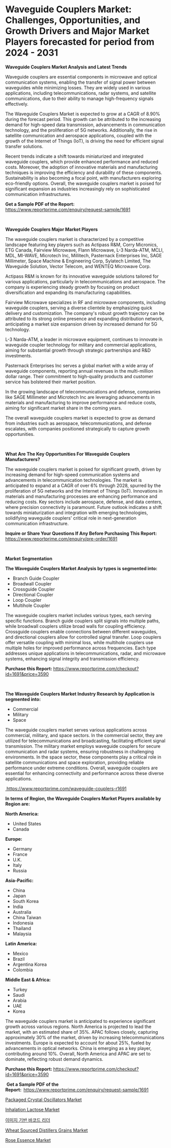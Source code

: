 <p><h1>Waveguide Couplers Market: Challenges, Opportunities, and Growth Drivers and Major Market Players forecasted for period from 2024 - 2031</h1></p><p><strong>Waveguide Couplers Market Analysis and Latest Trends</strong></p>
<p><p>Waveguide couplers are essential components in microwave and optical communication systems, enabling the transfer of signal power between waveguides while minimizing losses. They are widely used in various applications, including telecommunications, radar systems, and satellite communications, due to their ability to manage high-frequency signals effectively.</p><p>The Waveguide Couplers Market is expected to grow at a CAGR of 8.90% during the forecast period. This growth can be attributed to the increasing demand for high-speed data transmission, advancements in communication technology, and the proliferation of 5G networks. Additionally, the rise in satellite communication and aerospace applications, coupled with the growth of the Internet of Things (IoT), is driving the need for efficient signal transfer solutions.</p><p>Recent trends indicate a shift towards miniaturized and integrated waveguide couplers, which provide enhanced performance and reduced costs. Moreover, the adoption of innovative materials and manufacturing techniques is improving the efficiency and durability of these components. Sustainability is also becoming a focal point, with manufacturers exploring eco-friendly options. Overall, the waveguide couplers market is poised for significant expansion as industries increasingly rely on sophisticated communication infrastructures.</p></p>
<p><strong>Get a Sample PDF of the Report:&nbsp;</strong> <a href="https://www.reportprime.com/enquiry/request-sample/1691">https://www.reportprime.com/enquiry/request-sample/1691</a></p>
<p>&nbsp;</p>
<p><strong>Waveguide Couplers Major Market Players</strong></p>
<p><p>The waveguide couplers market is characterized by a competitive landscape featuring key players such as Actipass R&M, Corry Micronics, ETG Canada, Fairview Microwave, Flann Microwave, L-3 Narda-ATM, MCLI, MDL, MI-WAVE, Microtech Inc, Millitech, Pasternack Enterprises Inc, SAGE Millimeter, Space Machine & Engineering Corp, Sylatech Limited, The Waveguide Solution, Vector Telecom, and WENTEQ Microwave Corp. </p><p>Actipass R&M is known for its innovative waveguide solutions tailored for various applications, particularly in telecommunications and aerospace. The company is experiencing steady growth by focusing on product diversification and expanding its manufacturing capabilities.</p><p>Fairview Microwave specializes in RF and microwave components, including waveguide couplers, serving a diverse clientele by emphasizing quick delivery and customization. The company's robust growth trajectory can be attributed to its strong online presence and expanding distribution network, anticipating a market size expansion driven by increased demand for 5G technology.</p><p>L-3 Narda-ATM, a leader in microwave equipment, continues to innovate in waveguide coupler technology for military and commercial applications, aiming for substantial growth through strategic partnerships and R&D investments.</p><p>Pasternack Enterprises Inc serves a global market with a wide array of waveguide components, reporting annual revenues in the multi-million dollar range. Their commitment to high-quality products and customer service has bolstered their market position.</p><p>In the growing landscape of telecommunications and defense, companies like SAGE Millimeter and Microtech Inc are leveraging advancements in materials and manufacturing to improve performance and reduce costs, aiming for significant market share in the coming years.</p><p>The overall waveguide couplers market is expected to grow as demand from industries such as aerospace, telecommunications, and defense escalates, with companies positioned strategically to capture growth opportunities.</p></p>
<p>&nbsp;</p>
<p><strong>What Are The Key Opportunities For Waveguide Couplers Manufacturers?</strong></p>
<p><p>The waveguide couplers market is poised for significant growth, driven by increasing demand for high-speed communication systems and advancements in telecommunication technologies. The market is anticipated to expand at a CAGR of over 6% through 2028, spurred by the proliferation of 5G networks and the Internet of Things (IoT). Innovations in materials and manufacturing processes are enhancing performance and reducing costs. Key sectors include aerospace, defense, and data centers, where precision connectivity is paramount. Future outlook indicates a shift towards miniaturization and integration with emerging technologies, solidifying waveguide couplers' critical role in next-generation communication infrastructure.</p></p>
<p><strong>Inquire or Share Your Questions If Any Before Purchasing This Report:</strong> <a href="https://www.reportprime.com/enquiry/pre-order/1691">https://www.reportprime.com/enquiry/pre-order/1691</a></p>
<p>&nbsp;</p>
<p><strong>Market Segmentation</strong></p>
<p><strong>The Waveguide Couplers Market Analysis by types is segmented into:</strong></p>
<p><ul><li>Branch Guide Coupler</li><li>Broadwall Coupler</li><li>Crossguide Coupler</li><li>Directional Coupler</li><li>Loop Coupler</li><li>Multihole Coupler</li></ul></p>
<p><p>The waveguide couplers market includes various types, each serving specific functions. Branch guide couplers split signals into multiple paths, while broadwall couplers utilize broad walls for coupling efficiency. Crossguide couplers enable connections between different waveguides, and directional couplers allow for controlled signal transfer. Loop couplers offer versatile coupling with minimal loss, while multihole couplers use multiple holes for improved performance across frequencies. Each type addresses unique applications in telecommunications, radar, and microwave systems, enhancing signal integrity and transmission efficiency.</p></p>
<p><strong>Purchase this Report:&nbsp;</strong><a href="https://www.reportprime.com/checkout?id=1691&price=3590">https://www.reportprime.com/checkout?id=1691&price=3590</a></p>
<p>&nbsp;</p>
<p><strong>The Waveguide Couplers Market Industry Research by Application is segmented into:</strong></p>
<p><ul><li>Commercial</li><li>Military</li><li>Space</li></ul></p>
<p><p>The waveguide couplers market serves various applications across commercial, military, and space sectors. In the commercial sector, they are utilized for telecommunications and broadcasting, facilitating efficient signal transmission. The military market employs waveguide couplers for secure communication and radar systems, ensuring robustness in challenging environments. In the space sector, these components play a critical role in satellite communications and space exploration, providing reliable performance under extreme conditions. Overall, waveguide couplers are essential for enhancing connectivity and performance across these diverse applications.</p></p>
<p><a href="https://www.reportprime.com/waveguide-couplers-r1691">&nbsp;https://www.reportprime.com/waveguide-couplers-r1691</a></p>
<p><strong>In terms of Region, the Waveguide Couplers Market Players available by Region are:</strong></p>
<p>
    <p> <strong> North America: </strong>
        <ul>
            <li>United States</li>
            <li>Canada</li>
        </ul>
        </p> 
    <p> <strong> Europe: </strong>
        <ul>
            <li>Germany</li>
            <li>France</li>
            <li>U.K.</li>
            <li>Italy</li>
            <li>Russia</li>
        </ul>
        </p> 
    <p> <strong> Asia-Pacific: </strong>
        <ul>
            <li>China</li>
            <li>Japan</li>
            <li>South Korea</li>
            <li>India</li>
            <li>Australia</li>
            <li>China Taiwan</li>
            <li>Indonesia</li>
            <li>Thailand</li>
            <li>Malaysia</li>
        </ul>
        </p> 
    <p> <strong> Latin America: </strong>
        <ul>
            <li>Mexico</li>
            <li>Brazil</li>
            <li>Argentina Korea</li>
            <li>Colombia</li>
        </ul>
        </p> 
    <p> <strong> Middle East & Africa: </strong>
        <ul>
            <li>Turkey</li>
            <li>Saudi</li>
            <li>Arabia</li>
            <li>UAE</li>
            <li>Korea</li>
        </ul>
    </p>
    </p>
<p><p>The waveguide couplers market is anticipated to experience significant growth across various regions. North America is projected to lead the market, with an estimated share of 35%. APAC follows closely, capturing approximately 30% of the market, driven by increasing telecommunications investments. Europe is expected to account for about 25%, fueled by advancements in optical networks. China is emerging as a key player, contributing around 10%. Overall, North America and APAC are set to dominate, reflecting robust demand dynamics.</p></p>
<p><strong>Purchase this Report: </strong><a href="https://www.reportprime.com/checkout?id=1691&price=3590">https://www.reportprime.com/checkout?id=1691&price=3590</a></p>
<p>&nbsp;<strong>Get a Sample PDF of the Report:&nbsp;&nbsp;</strong><a href="https://www.reportprime.com/enquiry/request-sample/1691">https://www.reportprime.com/enquiry/request-sample/1691</a></p>
<p><strong></strong></p>
<p><p><a href="https://medium.com/@jennyflatoue9/packaged-crystal-oscillators-market-evolution-global-trends-and-regional-dynamics-2024-2031-6f5c732a4c27">Packaged Crystal Oscillators Market</a></p><p><a href="https://medium.com/@anne.mitchell45476/navigating-the-inhalation-lactose-market-expert-analysis-and-market-forecast-for-period-from-2024-df2192eff0a0">Inhalation Lactose Market</a></p><p><a href="https://github.com/laholand/Market-Research-Report-List-6/blob/main/70148792019.md">이미지 기반 바코드 리더</a></p><p><a href="https://issuu.com/reportprime-2/docs/wheat-sourced-distillers-grains-mar_0192c6ca5caa72">Wheat Sourced Distillers Grains Market</a></p><p><a href="https://www.linkedin.com/pulse/what-emerging-market-trends-rose-essence-detailed-overview-hqn2c?trackingId=WCMwOXFGRVWlFY%2BVdSLnxg%3D%3D">Rose Essence Market</a></p></p>